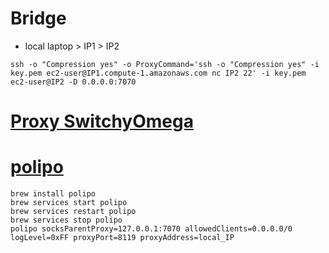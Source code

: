 # Bridge
* local laptop > IP1 > IP2
```
ssh -o "Compression yes" -o ProxyCommand='ssh -o "Compression yes" -i key.pem ec2-user@IP1.compute-1.amazonaws.com nc IP2 22' -i key.pem ec2-user@IP2 -D 0.0.0.0:7070
```

# [Proxy SwitchyOmega](https://chrome.google.com/webstore/detail/proxy-switchyomega/padekgcemlokbadohgkifijomclgjgif?hl=en)

# [polipo](https://github.com/jech/polipo)
```
brew install polipo
brew services start polipo
brew services restart polipo 
brew services stop polipo    
polipo socksParentProxy=127.0.0.1:7070 allowedClients=0.0.0.0/0 logLevel=0xFF proxyPort=8119 proxyAddress=local_IP
```
